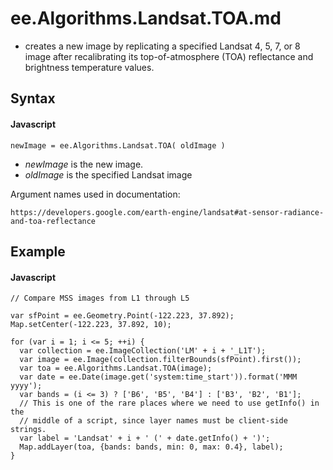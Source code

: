 # ee.Algorithms.Landsat.TOA.md
- creates a new image by replicating a specified Landsat 4, 5, 7, or 8 image after recalibrating its top-of-atmosphere (TOA) reflectance and brightness temperature values.
## Syntax

#### Javascript
```
newImage = ee.Algorithms.Landsat.TOA( oldImage ) 
```

- *newImage* is the new image.
- *oldImage* is the specified Landsat image 

Argument names used in documentation:
```
https://developers.google.com/earth-engine/landsat#at-sensor-radiance-and-toa-reflectance
```

## Example

#### Javascript
```
// Compare MSS images from L1 through L5

var sfPoint = ee.Geometry.Point(-122.223, 37.892);
Map.setCenter(-122.223, 37.892, 10);

for (var i = 1; i <= 5; ++i) {
  var collection = ee.ImageCollection('LM' + i + '_L1T');
  var image = ee.Image(collection.filterBounds(sfPoint).first());
  var toa = ee.Algorithms.Landsat.TOA(image);
  var date = ee.Date(image.get('system:time_start')).format('MMM yyyy');
  var bands = (i <= 3) ? ['B6', 'B5', 'B4'] : ['B3', 'B2', 'B1'];
  // This is one of the rare places where we need to use getInfo() in the
  // middle of a script, since layer names must be client-side strings.
  var label = 'Landsat' + i + ' (' + date.getInfo() + ')';
  Map.addLayer(toa, {bands: bands, min: 0, max: 0.4}, label);
}


```
